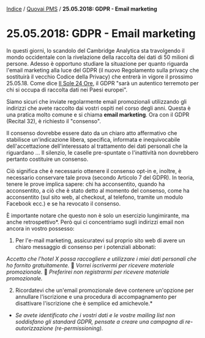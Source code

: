 [Indice](index.md) / [Quovai PMS](quovai-pms-it.md) / **25.05.2018: GDPR - Email marketing**

# 25.05.2018: GDPR - Email marketing

In questi giorni, lo scandolo del Cambridge Analytica sta travolgendo il mondo occidentale con la rivelazione della raccolta dei dati di 50 milioni di persone. Adesso è opportuno studiare la situazione per quanto riguarda l'email marketing alla luce del GDPR (il nuovo Regolamento sulla privacy che sostituirà il vecchio Codice della Privacy) che entrerà in vigore il prossimo 25.05.18. Come dice [Il Sole 24 Ore](http://www.ilsole24ore.com/art/tecnologie/2018-03-20/scandalo-cambridge-analytica-cosi-tuoi-dati-facebook-finiscono-mercato-app-095108.shtml?uuid=AEg3urJE&refresh_ce=1), il GDPR "sarà un autentico terremoto per chi si occupa di raccolta dati nei Paesi europei".

Siamo sicuri che inviate regolarmente email promozionali utilizzando gli indirizzi che avete raccolto dai vostri ospiti nel corso degli anni. Questa è una pratica molto comune e si chiama **email marketing**. Ora con il GDPR (Recital 32), è richiesto il "consenso".

Il consenso dovrebbe essere dato da un chiaro atto affermativo che stabilisce un'indicazione libera, specifica, informata e inequivocabile dell'accettazione dell'interessato al trattamento dei dati personali che la riguardano ... Il silenzio, le caselle pre-spuntate o l'inattività non dovrebbero pertanto costituire un consenso.

Ciò significa che è necessario ottenere il consenso opt-in e, inoltre, è necessario conservare tale prova (secondo Articolo 7 del GDPR). In teoria, tenere le prove implica sapere: chi ha acconsentito, quando ha acconsentito, a ciò che è stato detto al momento del consenso, come ha acconsentito (sul sito web, al checkout, al telefono, tramite un modulo Facebook ecc.) e se ha revocato il consenso.

È importante notare che questo non è solo un esercizio lungimirante, ma anche retrospettivo*. Però qui ci concentriamo sugli indirizzi email non ancora in vostro possesso:

1) Per l'e-mail marketing, assicuratevi sul proprio sito web di avere un chiaro messaggio di consenso per i potenziali abbonati:

*Accetto che l’hotel X possa raccogliere e utilizzare i miei dati personali che ho fornito gratuitamente.*
⁲ *Vorrei iscrivermi per ricevere materiale promozionale.*
⁲ *Preferirei non registrarmi per ricevere materiale promozionale.*

2) Ricordatevi che un'email promozionale deve contenere un'opzione per annullare l'iscrizione e una procedura di accompagnamento per disattivare l'iscrizione che è semplice ed amichevole.*

- *Se avete identificato che i vostri dati e le vostre mailing list non soddisfano gli standard GDPR, pensate a creare una campagna di re-autorizzazione (re-permissioning).*  